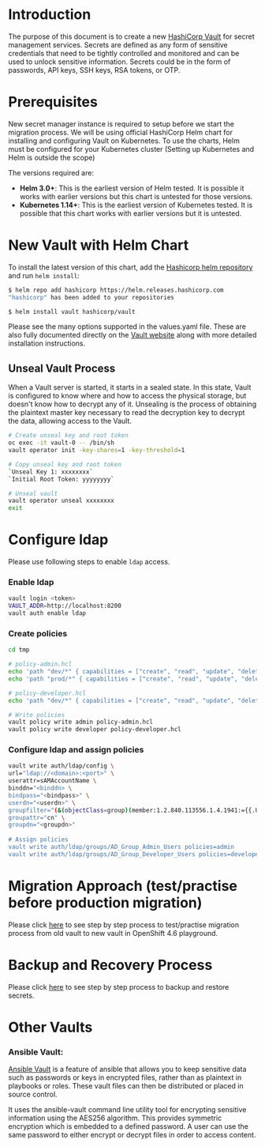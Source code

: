 
# Introduction
The purpose of this document is to create a new [HashiCorp Vault](https://www.hashicorp.com/) for secret management services. Secrets are defined as any form of sensitive credentials that need to be tightly controlled and monitored and can be used to unlock sensitive information. Secrets could be in the form of passwords, API keys, SSH keys, RSA tokens, or OTP.

# Prerequisites
New secret manager instance is required to setup before we start the migration process. We will be using official HashiCorp Helm chart for installing and configuring Vault on Kubernetes. To use the charts, Helm must be configured for your Kubernetes cluster (Setting up Kubernetes and Helm is outside the scope)

The versions required are:

 - **Helm 3.0+**: This is the earliest version of Helm tested. It is possible it works with earlier versions but this chart is untested for those versions.
 - **Kubernetes 1.14+**: This is the earliest version of Kubernetes tested. It is possible that this chart works with earlier versions but it is untested.

# New Vault with Helm Chart
To install the latest version of this chart, add the [Hashicorp helm repository](https://github.com/daljitdokal/vault-helm) and run `helm install`:
```bash
$ helm repo add hashicorp https://helm.releases.hashicorp.com
"hashicorp" has been added to your repositories

$ helm install vault hashicorp/vault
```
Please see the many options supported in the values.yaml file. These are also fully documented directly on the [Vault website](https://www.vaultproject.io/docs/platform/k8s/helm) along with more detailed installation instructions.

## Unseal Vault Process
When a Vault server is started, it starts in a sealed state. In this state, Vault is configured to know where and how to access the physical storage, but doesn't know how to decrypt any of it.
Unsealing is the process of obtaining the plaintext master key necessary to read the decryption key to decrypt the data, allowing access to the Vault.

```bash
# Create unseal key and root token
oc exec -it vault-0 -- /bin/sh
vault operator init -key-shares=1 -key-threshold=1

# Copy unseal key and root token
`Unseal Key 1: xxxxxxxx`
`Initial Root Token: yyyyyyyy`

# Unseal vault
vault operator unseal xxxxxxxx
exit
```

# Configure ldap
Please use following steps to enable `ldap` access.

### Enable ldap
```bash
vault login <token>
VAULT_ADDR=http://localhost:8200
vault auth enable ldap
```

### Create policies
```bash
cd tmp

# policy-admin.hcl
echo 'path "dev/*" { capabilities = ["create", "read", "update", "delete", "list"] }' > policy-admin.hcl
echo 'path "prod/*" { capabilities = ["create", "read", "update", "delete", "list"] }' >> policy-admin.hcl

# policy-developer.hcl
echo 'path "dev/*" { capabilities = ["create", "read", "update", "delete", "list"] }' > policy-developer.hcl

# Write policies
vault policy write admin policy-admin.hcl
vault policy write developer policy-developer.hcl
```

### Configure ldap and assign policies
```bash
vault write auth/ldap/config \
url="ldap://<domain>:<port>" \
userattr=sAMAccountName \
binddn="<binddn> \
bindpass="<bindpass>" \
userdn="<userdn>" \
groupfilter="(&(objectClass=group)(member:1.2.840.113556.1.4.1941:={{.UserDN}}))" \
groupattr="cn" \
groupdn="<groupdn>"
	
# Assign policies
vault write auth/ldap/groups/AD_Group_Admin_Users policies=admin	
vault write auth/ldap/groups/AD_Group_Developer_Users policies=developer	
```

# Migration Approach (test/practise before production migration)
Please click [here](https://github.com/daljitdokal/hashicorp-vault/blob/main/migration-approach.md) to see step by step process to test/practise migration process from old vault to new vault in OpenShift 4.6 playground. 

# Backup and Recovery Process
Please click [here](https://github.com/daljitdokal/hashicorp-vault/blob/main/backup-and-recovery-process.md) to see step by step process to backup and restore secrets. 

# Other Vaults
### Ansible Vault:
[Ansible Vault](https://docs.ansible.com/ansible/2.8/user_guide/vault.html#:~:text=Ansible%20Vault%20is%20a%20feature,or%20placed%20in%20source%20control.) is a feature of ansible that allows you to keep sensitive data such as passwords or keys in encrypted files, rather than as plaintext in playbooks or roles. These vault files can then be distributed or placed in source control.

It uses the ansible-vault command line utility tool for encrypting sensitive information using the AES256 algorithm. This provides symmetric encryption which is embedded to a defined password. A user can use the same password to either encrypt or decrypt files in order to access content.
